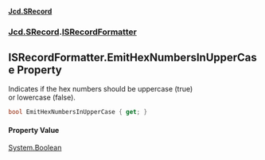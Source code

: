 #### [Jcd.SRecord](index.md 'index')
### [Jcd.SRecord](Jcd.SRecord.md 'Jcd.SRecord').[ISRecordFormatter](Jcd.SRecord.ISRecordFormatter.md 'Jcd.SRecord.ISRecordFormatter')

## ISRecordFormatter.EmitHexNumbersInUpperCase Property

Indicates if the hex numbers should be uppercase (true)  
or lowercase (false).

```csharp
bool EmitHexNumbersInUpperCase { get; }
```

#### Property Value
[System.Boolean](https://docs.microsoft.com/en-us/dotnet/api/System.Boolean 'System.Boolean')